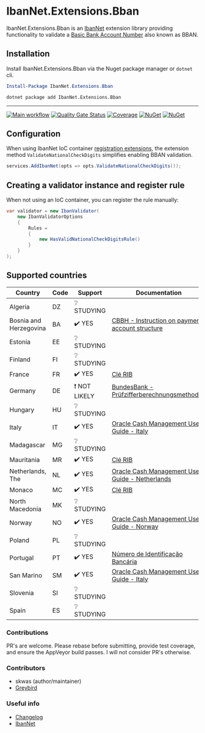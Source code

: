 # IbanNet.Extensions.Bban

IbanNet.Extensions.Bban is an [IbanNet](https://github.com/skwasjer/IbanNet) extension library providing functionality to validate a [Basic Bank Account Number](https://en.wikipedia.org/wiki/International_Bank_Account_Number#Basic_Bank_Account_Number) also known as BBAN.

## Installation

Install IbanNet.Extensions.Bban via the Nuget package manager or `dotnet` cli.

```powershell
Install-Package IbanNet.Extensions.Bban
```
```bat
dotnet package add IbanNet.Extensions.Bban
```

---

[![Main workflow](https://github.com/skwasjer/IbanNet.Extensions.Bban/actions/workflows/main.yml/badge.svg)](https://github.com/skwasjer/IbanNet.Extensions.Bban/actions/workflows/main.yml)
[![Quality Gate Status](https://sonarcloud.io/api/project_badges/measure?project=skwasjer_IbanNet.Extensions.Bban&metric=alert_status)](https://sonarcloud.io/summary/new_code?id=skwasjer_IbanNet.Extensions.Bban)
[![Coverage](https://sonarcloud.io/api/project_badges/measure?project=skwasjer_IbanNet.Extensions.Bban&metric=coverage)](https://sonarcloud.io/component_measures?id=skwasjer_IbanNet.Extensions.Bban&metric=coverage)
[![NuGet](https://img.shields.io/nuget/v/IbanNet.Extensions.Bban.svg)](https://www.nuget.org/packages/IbanNet.Extensions.Bban/) [![NuGet](https://img.shields.io/nuget/dt/IbanNet.Extensions.Bban.svg)](https://www.nuget.org/packages/IbanNet.Extensions.Bban/)

## Configuration

When using IbanNet IoC container [registration extensions](https://github.com/skwasjer/IbanNet/wiki/Dependency-injection), the extension method `ValidateNationalCheckDigits` simplifies enabling BBAN validation.

```csharp
services.AddIbanNet(opts => opts.ValidateNationalCheckDigits());
```

## Creating a validator instance and register rule

When not using an IoC container, you can register the rule manually:

```csharp
var validator = new IbanValidator(
    new IbanValidatorOptions
    {
        Rules =
        {
            new HasValidNationalCheckDigitsRule()
        }
    }
);
```

## Supported countries

Country                | Code | Support                     | Documentation 
---------------------- | ---- | --------------------------- | -------------
Algeria                |  DZ  | :grey_question: STUDYING    |
Bosnia and Herzegovina |  BA  | :heavy_check_mark: YES      | [CBBH - Instruction on payment account structure](https://www.cbbh.ba/Content/Read/53?lang=en)
Estonia                |  EE  | :grey_question: STUDYING    |
Finland                |  FI  | :grey_question: STUDYING    |
France                 |  FR  | :heavy_check_mark: YES      | [Clé RIB](https://fr.wikipedia.org/wiki/Cl%C3%A9_RIB)
Germany                |  DE  | :exclamation: NOT LIKELY    | [BundesBank - Prüfzifferberechnungsmethoden](https://www.bundesbank.de/resource/blob/603320/16a80c739bbbae592ca575905975c2d0/mL/pruefzifferberechnungsmethoden-data.pdf)
Hungary                |  HU  | :grey_question: STUDYING    |
Italy                  |  IT  | :heavy_check_mark: YES      | [Oracle Cash Management User Guide - Italy](https://docs.oracle.com/cd/E18727_01/doc.121/e13483/T359831T498954.htm#T498993)
Madagascar             |  MG  | :grey_question: STUDYING    |
Mauritania             |  MR  | :heavy_check_mark: YES      | [Clé RIB](https://fr.wikipedia.org/wiki/Cl%C3%A9_RIB)
Netherlands, The       |  NL  | :heavy_check_mark: YES      | [Oracle Cash Management User Guide - Netherlands](https://docs.oracle.com/cd/E18727_01/doc.121/e13483/T359831T498954.htm#T498964)
Monaco                 |  MC  | :heavy_check_mark: YES      | [Clé RIB](https://fr.wikipedia.org/wiki/Cl%C3%A9_RIB)
North Macedonia        |  MK  | :grey_question: STUDYING    |
Norway                 |  NO  | :heavy_check_mark: YES      | [Oracle Cash Management User Guide - Norway](https://docs.oracle.com/cd/E18727_01/doc.121/e13483/T359831T498954.htm#T498969)
Poland                 |  PL  | :grey_question: STUDYING    |
Portugal               |  PT  | :heavy_check_mark: YES      | [Número de Identificação Bancária](https://pt.wikipedia.org/wiki/N%C3%BAmero_de_Identifica%C3%A7%C3%A3o_Banc%C3%A1ria)
San Marino             |  SM  | :heavy_check_mark: YES      | [Oracle Cash Management User Guide - Italy](https://docs.oracle.com/cd/E18727_01/doc.121/e13483/T359831T498954.htm#T498993)
Slovenia               |  SI  | :grey_question: STUDYING    |
Spain                  |  ES  | :grey_question: STUDYING    |

### Contributions

PR's are welcome. Please rebase before submitting, provide test coverage, and ensure the AppVeyor build passes. I will not consider PR's otherwise.

### Contributors

- skwas (author/maintainer)
- [Greybird](https://github.com/Greybird)

### Useful info

- [Changelog](Changelog.md)
- [IbanNet ](https://github.com/skwasjer/IbanNet)
